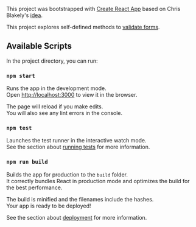This project was bootstrapped with [Create React App](https://github.com/facebook/create-react-app) based on Chris Blakely's [idea](https://www.freecodecamp.org/news/beginner-react-project-build-basic-forms-using-react-hooks/).

This project explores self-defined methods to [validate forms](https://developer.mozilla.org/en-US/docs/Learn/Forms/Form_validation).

## Available Scripts

In the project directory, you can run:

### `npm start`

Runs the app in the development mode.<br />
Open [http://localhost:3000](http://localhost:3000) to view it in the browser.

The page will reload if you make edits.<br />
You will also see any lint errors in the console.

### `npm test`

Launches the test runner in the interactive watch mode.<br />
See the section about [running tests](https://facebook.github.io/create-react-app/docs/running-tests) for more information.

### `npm run build`

Builds the app for production to the `build` folder.<br />
It correctly bundles React in production mode and optimizes the build for the best performance.

The build is minified and the filenames include the hashes.<br />
Your app is ready to be deployed!

See the section about [deployment](https://facebook.github.io/create-react-app/docs/deployment) for more information.
